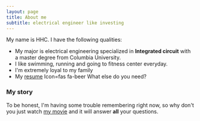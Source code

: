 ```yaml
---
layout: page
title: About me
subtitle: electrical engineer like investing
---
```


My name is HHC. I have the following qualities:
- My major is electrical engineering specialized in **Integrated circuit** with a master degree from Columbia University.
- I like swimming, running and going to fitness center everyday.
- I'm extremely loyal to my family
- My [resume](/Resume.pdf)
Icon=fas fa-beer
  <span class="fa fa-graduation-cap about-icon"></span>
What else do you need?

### My story

To be honest, I'm having some trouble remembering right now, so why don't you just watch [my movie](https://en.wikipedia.org/wiki/The_Princess_Bride_%28film%29) and it will answer **all** your questions.
